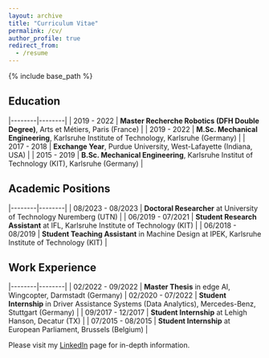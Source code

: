 ```yaml
---
layout: archive
title: "Curriculum Vitae"
permalink: /cv/
author_profile: true
redirect_from:
  - /resume
---
```


{% include base_path %}

## Education

|--------|--------|
| 2019 - 2022 | **Master Recherche Robotics (DFH Double Degree)**, Arts et Métiers, Paris (France) |
| 2019 - 2022 | **M.Sc. Mechanical Engineering**, Karlsruhe Institute of Technology, Karlsruhe (Germany) |
| 2017 - 2018 | **Exchange Year**, Purdue University, West-Lafayette (Indiana, USA) |
| 2015 - 2019 | **B.Sc. Mechanical Engineering**, Karlsruhe Institut of Technology (KIT), Karlsruhe (Germany) |

## Academic Positions

|--------|--------|
| 08/2023 - 08/2023 | **Doctoral Researcher** at University of Technology Nuremberg (UTN) |
| 06/2019 - 07/2021 | **Student Research Assistant** at IFL, Karlsruhe Institute of Technology (KIT) |
| 06/2018 - 08/2019 | **Student Teaching Assistant** in Machine Design at IPEK, Karlsruhe Institute of Technology (KIT) |

## Work Experience

|--------|--------|
| 02/2022 - 09/2022 | **Master Thesis** in edge AI, Wingcopter, Darmstadt (Germany)
| 02/2020 - 07/2022 | **Student Internship** in Driver Assistance Systems (Data Analytics), Mercedes-Benz, Stuttgart (Germany) |
| 09/2017 - 12/2017 | **Student Internship** at Lehigh Hanson, Decatur (TX) |
| 07/2015 - 08/2015 | **Student Internship** at European Parliament, Brussels (Belgium) |

Please visit my [LinkedIn](https://www.linkedin.com/in/yannik-blei-9a7686155/) page for in-depth information.
